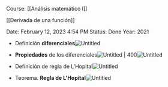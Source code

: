 Course: [[Análisis matemático I]]

[[Derivada de una función]]

Date: February 12, 2023 4:54 PM
Status: Done
Year: 2021

- Definición **diferenciales**![Untitled](Images/Diferenciales%20y%20L'Hopital/Untitled.png)

- **Propiedades** de los diferenciales![Untitled | 400](Images/Diferenciales%20y%20L'Hopital/Untitled%201.png)![Untitled](Images/Diferenciales%20y%20L'Hopital/Untitled%202.png)

- Definición de regla de L'Hopital![Untitled](Images/Diferenciales%20y%20L'Hopital/Untitled%203.png)

- Teorema. **Regla de L'Hopital**![Untitled](Images/Diferenciales%20y%20L'Hopital/Untitled%204.png)

